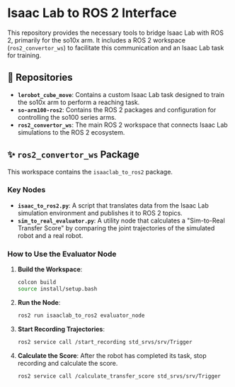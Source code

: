 # Isaac Lab to ROS 2 Interface

This repository provides the necessary tools to bridge Isaac Lab with ROS 2, primarily for the so10x arm. It includes a ROS 2 workspace (`ros2_convertor_ws`) to facilitate this communication and an Isaac Lab task for training.

## 🤖 Repositories

  * **`lerobot_cube_move`**: Contains a custom Isaac Lab task designed to train the so10x arm to perform a reaching task.
  * **`so-arm100-ros2`**: Contains the ROS 2 packages and configuration for controlling the so100 series arms.
  * **`ros2_convertor_ws`**: The main ROS 2 workspace that connects Isaac Lab simulations to the ROS 2 ecosystem.

## ✨ `ros2_convertor_ws` Package

This workspace contains the `isaaclab_to_ros2` package.

### Key Nodes

  * **`isaac_to_ros2.py`**: A script that translates data from the Isaac Lab simulation environment and publishes it to ROS 2 topics.
  * **`sim_to_real_evaluator.py`**: A utility node that calculates a "Sim-to-Real Transfer Score" by comparing the joint trajectories of the simulated robot and a real robot.

### How to Use the Evaluator Node

1.  **Build the Workspace**:
    ```bash
    colcon build
    source install/setup.bash
    ```
2.  **Run the Node**:
    ```bash
    ros2 run isaaclab_to_ros2 evaluator_node
    ```
3.  **Start Recording Trajectories**:
    ```bash
    ros2 service call /start_recording std_srvs/srv/Trigger
    ```
4.  **Calculate the Score**: After the robot has completed its task, stop recording and calculate the score.
    ```bash
    ros2 service call /calculate_transfer_score std_srvs/srv/Trigger
    ```